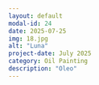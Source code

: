 ```yaml
---
layout: default
modal-id: 24
date: 2025-07-25
img: 18.jpg
alt: "Luna"
project-date: July 2025
category: Oil Painting
description: "Oleo"
---
```

